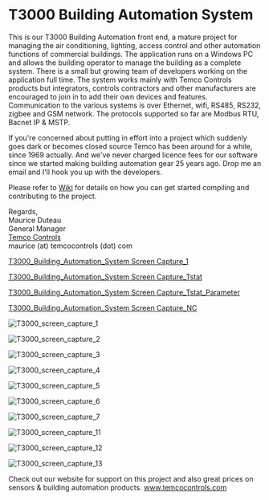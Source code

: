 T3000 Building Automation System
================================

This is our T3000 Building Automation front end, a mature project for managing the air conditioning, lighting, access control and other automation functions of commercial buildings. The application runs on a Windows PC and allows the building operator to manage the building as a complete system. There is a small but growing team of developers working on the application full time. The system works mainly with Temco Controls products but integrators, controls contractors and other manufacturers are encouraged to join in to add their own devices and features. Communication to the various systems is over Ethernet, wifi, RS485, RS232, zigbee and GSM network. The protocols supported so far are Modbus RTU, Bacnet IP & MSTP.

If you're concerned about putting in effort into a project which suddenly goes dark or becomes closed source Temco has been around for a while, since 1969 actually. And we've never charged licence fees for our software since we started making building automation gear 25 years ago. Drop me an email and I'll hook you up with the developers.

Please refer to [Wiki](https://github.com/temcocontrols/T3000_Building_Automation_System/wiki) for details on how you can get started compiling and contributing to the project. 

Regards,   
Maurice Duteau     
General Manager    
[Temco Controls](http://www.temcocontrols.com/)    
maurice (at) temcocontrols (dot) com

[T3000_Building_Automation_System Screen Capture_1](http://is200.imagesocket.com/images/2013/05/22/2613961-tt4c.jpg)


[T3000_Building_Automation_System Screen Capture_Tstat](http://is200.imagesocket.com/images/2013/05/22/2613968-bkdu.jpg)


[T3000_Building_Automation_System Screen Capture_Tstat_Parameter](http://is100.imagesocket.com/images/2013/05/22/2613976-ddhj.jpg)


[T3000_Building_Automation_System Screen Capture_NC](http://is200.imagesocket.com/images/2013/05/22/2613977-u9dw.jpg)

![T3000_screen_capture_1](http://www.4shared.com/download/2HDba9or/1_online.bmp)     

![T3000_screen_capture_2](http://www.4shared.com/download/NF9J9Kxq/2_online.bmp)     

![T3000_screen_capture_3](http://www.4shared.com/download/lADm6SHp/3_online.bmp)     

![T3000_screen_capture_4](http://www.4shared.com/download/ZQNKCZh4/4_online.bmp)     

![T3000_screen_capture_5](http://www.4shared.com/download/HxPi2ZG-/5_online.bmp)     

![T3000_screen_capture_6](http://www.4shared.com/download/e5UYnrBu/6_online.bmp)     

![T3000_screen_capture_7](http://www.4shared.com/download/Zrxsrpt1/7_online.bmp)     

![T3000_screen_capture_11](http://www.4shared.com/download/vu8fHhq5/11_online.bmp)     

![T3000_screen_capture_12](http://www.4shared.com/download/JtrqZSYn/12_online.bmp)     

![T3000_screen_capture_13](http://www.4shared.com/download/kDjeOQpR/13_online.bmp)      

Check out our website for support on this project and also great prices on sensors & building automation products. 
www.temcocontrols.com

